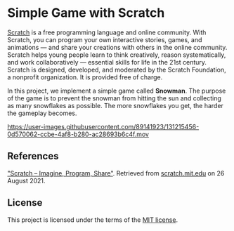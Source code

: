 # Simple Game with Scratch

[Scratch](https://scratch.mit.edu/) is a free programming language and online community. With Scratch, you can program your own interactive stories, games, and animations — and share your creations with others in the online community. Scratch helps young people learn to think creatively, reason systematically, and work collaboratively — essential skills for life in the 21st century. Scratch is designed, developed, and moderated by the Scratch Foundation, a nonprofit organization. It is provided free of charge.

In this project, we implement a simple game called **Snowman**. The purpose of the game is to prevent the snowman from hitting the sun and collecting as many snowflakes as possible. The more snowflakes you get, the harder the gameplay becomes.

https://user-images.githubusercontent.com/89141923/131215456-0d570062-ccbe-4af8-b280-ac28693b6c4f.mov

## References

["Scratch – Imagine, Program, Share"](https://scratch.mit.edu/). Retrieved from [scratch.mit.edu](scratch.mit.edu) on 26 August 2021.

## License

This project is licensed under the terms of the [MIT license](https://github.com/sprbpr/simple-tic-tac-toe/blob/main/LICENSE).
